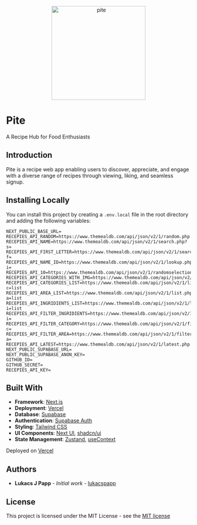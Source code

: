 <div align="center">
  <a href="https://shade.dragi.me">
    <img height="256" alt="pite" src="https://pite.lukacsjpapp.com/android-chrome-192x192.png">
  </a>
</div>

# Pite

A Recipe Hub for Food Enthusiasts

## Introduction

Pite is a recipe web app enabling users to discover, appreciate, and engage with a diverse range of recipes through viewing, liking, and seamless signup.


## Installing Locally

You can install this project by creating a `.env.local` file in the root directory and adding the following variables:

```
NEXT_PUBLIC_BASE_URL=
RECEPIES_API_RANDOM=https://www.themealdb.com/api/json/v2/1/random.php
RECEPIES_API_NAME=https://www.themealdb.com/api/json/v2/1/search.php?s=
RECEPIES_API_FIRST_LETTER=https://www.themealdb.com/api/json/v2/1/search.php?f=
RECEPIES_API_NAME_ID=https://www.themealdb.com/api/json/v2/1/lookup.php?i=
RECEPIES_API_10=https://www.themealdb.com/api/json/v2/1/randomselection.php
RECEPIES_API_CATEGORIES_WITH_IMG=https://www.themealdb.com/api/json/v2/1/categories.php
RECEPIES_API_CATEGORIES_LIST=https://www.themealdb.com/api/json/v2/1/list.php?c=list
RECEPIES_API_AREA_LIST=https://www.themealdb.com/api/json/v2/1/list.php?a=list
RECEPIES_API_INGRIDIENTS_LIST=https://www.themealdb.com/api/json/v2/1/list.php?i=list
RECEPIES_API_FILTER_INGRIDIENTS=https://www.themealdb.com/api/json/v2/1/filter.php?i=
RECEPIES_API_FILTER_CATEGORY=https://www.themealdb.com/api/json/v2/1/filter.php?c=
RECEPIES_API_FILTER_AREA=https://www.themealdb.com/api/json/v2/1/filter.php?a=
RECEPIES_API_LATEST=https://www.themealdb.com/api/json/v2/1/latest.php
NEXT_PUBLIC_SUPABASE_URL=
NEXT_PUBLIC_SUPABASE_ANON_KEY=
GITHUB_ID=
GITHUB_SECRET=
RECEPIES_API_KEY=

```


## Built With

- **Framework**: [Next.js](https://nextjs.org/)
- **Deployment**: [Vercel](https://vercel.com)
- **Database**: [Supabase](https://supabase.io/)
- **Authentication**: [Supabase Auth](https://supabase.io/docs/guides/auth)
- **Styling**: [Tailwind CSS](https://tailwindcss.com/)
- **UI Components**: [Next UI](https://nextui.org/), [shadcn/ui](https://ui.shadcn.com/)
- **State Management**: [Zustand](https://zustanddemo.pmnd.rs/), [useContext](https://react.dev/reference/react/useContext)

Deployed on [Vercel](https://vercel.com/)


## Authors



* **Lukacs J Papp** - *Initial work* - [lukacspapp](
  https://github.com/lukacspapp)

## License

This project is licensed under the MIT License - see the [MIT license](https://github.com/lukacspapp/recepies/blob/main/LICENSE)
